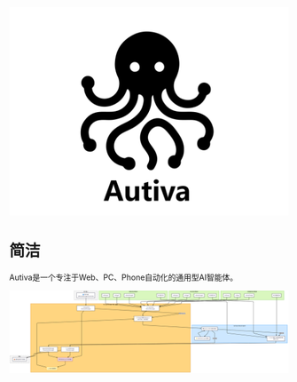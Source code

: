 ![autiva_ch.svg](autiva-web/src/main/resources/autiva_ch.svg)

# 简洁
Autiva是一个专注于Web、PC、Phone自动化的通用型AI智能体。

![arch.png](autiva-web/src/main/resources/arch.png)